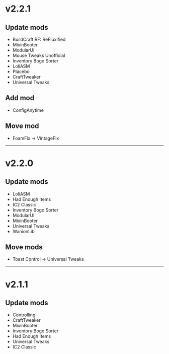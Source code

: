 # v2.2.1
## Update mods
- BuildCraft RF: ReFluxified
- MixinBooter
- ModularUI
- Mouse Tweaks Unofficial
- Inventory Bogo Sorter
- LoliASM
- Placebo
- CraftTweaker
- Universal Tweaks

## Add mod
- ConfigAnytime

## Move mod
- Foam​Fix -> VintageFix

* * *

# v2.2.0
## Update mods
- LoliASM
- Had Enough Items
- IC2 Classic
- Inventory Bogo Sorter
- ModularUI
- MixinBooter
- Universal Tweaks
- WanionLib

## Move mods
- Toast Control -> Universal Tweaks

* * *

# v2.1.1
## Update mods
- Controlling
- CraftTweaker
- MixinBooter
- Inventory Bogo Sorter
- Had Enough Items
- Universal Tweaks
- IC2 Classic
